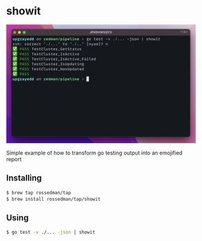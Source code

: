 # showit

![screenshot.png](screenshot.png)

Simple example of how to transform go testing output into an emojified report

## Installing

```sh
$ brew tap rossedman/tap
$ brew install rossedman/tap/showit
```

## Using

```sh
$ go test -v ./... -json | showit
```
